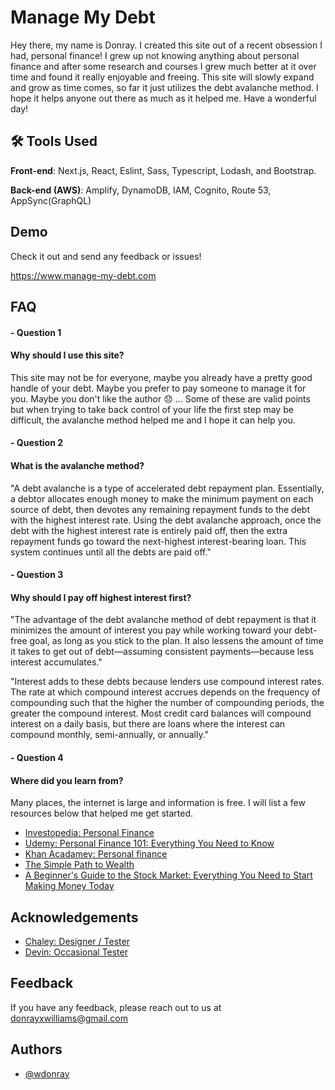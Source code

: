 
# Manage My Debt

Hey there, my name is Donray. I created this site out of a recent obsession I had, personal finance! I grew up not knowing anything about personal finance and after some research and courses I grew much better at it over time and found it really enjoyable and freeing. This site will slowly expand and grow as time comes, so far it just utilizes the debt avalanche method. I hope it helps anyone out there as much as it helped me. Have a wonderful day!


## 🛠 Tools Used
**Front-end**: Next.js, React, Eslint, Sass, Typescript, Lodash, and Bootstrap.

**Back-end (AWS)**: Amplify, DynamoDB, IAM, Cognito, Route 53, AppSync(GraphQL)


## Demo
Check it out and send any feedback or issues!

https://www.manage-my-debt.com


## FAQ

#### - Question 1

#### Why should I use this site?

This site may not be for everyone, maybe you already have a pretty good handle of your debt. Maybe you prefer to pay someone to manage it for you. Maybe you don't like the author :disappointed: ... Some of these are valid points but when trying to take back control of your life the first step may be difficult, the avalanche method helped me and I hope it can help you.

#### - Question 2

#### What is the avalanche method?

"A debt avalanche is a type of accelerated debt repayment plan. Essentially, a debtor allocates enough money to make the minimum payment on each source of debt, then devotes any remaining repayment funds to the debt with the highest interest rate. Using the debt avalanche approach, once the debt with the highest interest rate is entirely paid off, then the extra repayment funds go toward the next-highest interest-bearing loan. This system continues until all the debts are paid off." 


#### - Question 3

#### Why should I pay off highest interest first?

"The advantage of the debt avalanche method of debt repayment is that it minimizes the amount of interest you pay while working toward your debt-free goal, as long as you stick to the plan. It also lessens the amount of time it takes to get out of debt—assuming consistent payments—because less interest accumulates."

"Interest adds to these debts because lenders use compound interest rates. The rate at which compound interest accrues depends on the frequency of compounding such that the higher the number of compounding periods, the greater the compound interest. Most credit card balances will compound interest on a daily basis, but there are loans where the interest can compound monthly, semi-annually, or annually."

#### - Question 4

#### Where did you learn from?

Many places, the internet is large and information is free. I will list a few resources below that helped me get started. 

- [Investopedia: Personal Finance](https://www.investopedia.com/terms/p/personalfinance.asp)
- [Udemy: Personal Finance 101: Everything You Need to Know](https://www.udemy.com/share/101xUo3@erkwUhDpuF7VgYpx4c3H760ag_Xjz9amS6T-g2NpY3QQie43HPs8BFyG4D8moA8WNg==/)
- [Khan Acadamey: Personal finance](https://www.khanacademy.org/college-careers-more/personal-finance)
- [The Simple Path to Wealth](https://www.audible.com/pd/The-Simple-Path-to-Wealth-Audiobook/B071P3SQ2Z?action_code=ASSGB149080119000H&share_location=pdp&shareTest=TestShare)
- [A Beginner's Guide to the Stock Market: Everything You Need to Start Making Money Today](https://www.audible.com/pd/A-Beginners-Guide-to-the-Stock-Market-Everything-You-Need-to-Start-Making-Money-Today-Audiobook/B07V593WG4?action_code=ASSGB149080119000H&share_location=pdp&shareTest=TestShare)



## Acknowledgements

 - [Chaley: Designer / Tester](https://github.com/chayboats)
 - [Devin: Occasional Tester](https://github.com/devinbroussard)

## Feedback

If you have any feedback, please reach out to us at donrayxwilliams@gmail.com


## Authors

- [@wdonray](https://www.github.com/wdonray)

